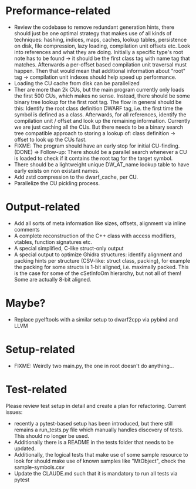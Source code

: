 # Preformance-related
- Review the codebase to remove redundant generation hints, there should just be one optimal strategy that makes use of all kinds of techniques: hashing, indices, maps, caches, lookup tables, persistence on disk, file compression, lazy loading, compilation unit offsets etc. Look into references and what they are doing. Initially a specific type's root note has to be found -> it should be the first class tag with name tag that matches. Afterwards a per-offset based compilation unit traversal must happen. Then that would mean that additional information about "root" tag -> compilation unit indexes should help speed up performance.
- Loading the CU cache from disk can be parallelized
- Ther are more than 2k CUs, but the main program currently only loads the first 500 CUs, which makes no sense. Instead, there should be some binary tree lookup for the first root tag. The flow in general should be this:
Identify the root class definition DWARF tag, i.e. the first time the symbol is defined as a class. Afterwards, for all references, identify the compilation unit / offset and look up the remaining information.
Currently we are just caching all the CUs. But there needs to be a binary search tree compatible approach to storing a lookup of: class definition -> offset to look up the CUs fast.
- FIXME: The program should have an early stop for initial CU-finding. (DONE) => Follow-up: There should be a parallel search whenever a CU is loaded to check if it contains the root tag for the target symbol.
- There should be a lightweight unique DW_AT_name lookup table to have early exists on non existant names.
- Add zstd compression to the dwarf_cache, per CU.
- Parallelize the CU pickling process.

# Output-related
- Add all sorts of meta information like sizes, offsets, alignment via inline comments
- A complete reconstruction of the C++ class with access modifiers, vtables, function signatures etc.
- A special simplified, C-like struct-only output
- A special output to optimize Ghidra structures: identify alignment and packing hints per structure (CSV-like: struct class, packing), for example the packing for some structs is 1-bit aligned, i.e. maximally packed. This is the case for some of the cSetInfoOm hierarchy, but not all of them! Some are actually 8-bit aligned.

# Maybe?
- Replace pyelftools with a similar setup to dwarf2cpp via pybind and LLVM

# Setup-related
- FIXME: Weirdly two main.py, the one in root doesn't do anything...

# Test-related
Please review test setup in detail and create a plan for refactoring.
Current issues: 
- recently a pytest-based setup has been introduced, but there still remains a run_tests.py file which manually handles discovery of tests. This should no longer be used.
- Additionally there is a README in the tests folder that needs to be updated.
- Additionally, the logical tests that make use of some sample resource to look for should make use of known samples like "MtObject", check the sample-symbols.csv
- Update the CLAUDE.md such that it is mandatory to run all tests via pytest